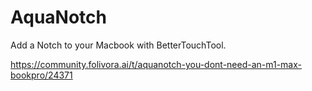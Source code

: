 # AquaNotch
Add a Notch to your Macbook with BetterTouchTool.

https://community.folivora.ai/t/aquanotch-you-dont-need-an-m1-max-bookpro/24371
